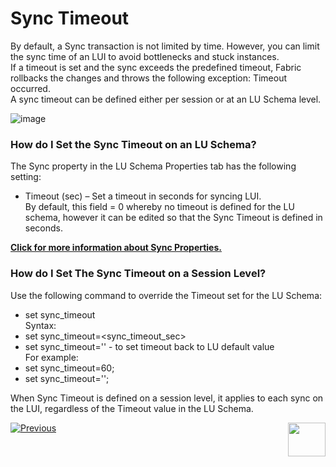 # Sync Timeout

By default, a Sync transaction is not limited by time. However, you can limit the sync time of an LUI to avoid bottlenecks and stuck instances.\
If a timeout is set and the sync exceeds the predefined timeout, Fabric rollbacks the changes and throws the following exception: Timeout occurred.\
A sync timeout can be defined either per session or at an LU Schema level.

![image](https://k2vacademy.s3.amazonaws.com/Fabric/6_Sync/6_7_sync_timeout_levels.png)



### How do I Set the Sync Timeout on an LU Schema?
The Sync property in the LU Schema Properties tab has the following setting:
* Timeout (sec) – Set a timeout in seconds for syncing LUI.\
By default, this field = 0 whereby no timeout is defined for the LU schema, however it can be edited so that the Sync Timeout is defined in seconds.

[**Click for more information about Sync Properties.**](https://github.com/k2view-academy/K2View-Academy/wiki/Sync-Methods)

### How do I Set The Sync Timeout on a Session Level?
Use the following command to override the Timeout set for the LU Schema:
* set sync_timeout\
Syntax: 
* set sync_timeout=<sync_timeout_sec>
* set sync_timeout='' - to set timeout back to LU default value\
For example:
* set sync_timeout=60;
* set sync_timeout='';

When Sync Timeout is defined on a session level, it applies to each sync on the LUI, regardless of the Timeout value in the LU Schema.


[![Previous](https://k2vacademy.s3.amazonaws.com/General/Previous.png)](https://github.com/k2view-academy/K2View-Academy/wiki/Sync-Method--Levels)[<img align="right" width="60" height="54" src="https://k2vacademy.s3.amazonaws.com/General/Next.png">](https://github.com/k2view-academy/K2View-Academy/wiki/Skip-Sync)








